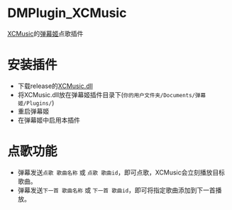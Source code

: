 # DMPlugin_XCMusic
 [XCMusic](https://github.com/yiktllw/XCMusic)的[弹幕姬](https://github.com/copyliu/bililive_dm)点歌插件

# 安装插件
- 下载release的[XCMusic.dll](https://github.com/yiktllw/DMPlugin_XCMusic/releases/latest)
- 将XCMusic.dll放在弹幕姬插件目录下(`你的用户文件夹/Documents/弹幕姬/Plugins/`)
- 重启弹幕姬
- 在弹幕姬中启用本插件

# 点歌功能
- 弹幕发送`点歌 歌曲名称` 或 `点歌 歌曲id`，即可点歌，XCMusic会立刻播放目标歌曲。
- 弹幕发送`下一首 歌曲名称` 或 `下一首 歌曲id`，即可将指定歌曲添加到下一首播放。
